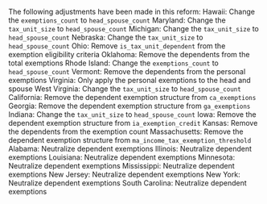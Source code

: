 The following adjustments have been made in this reform:
Hawaii: Change the `exemptions_count` to `head_spouse_count`
Maryland: Change the `tax_unit_size` to `head_spouse_count`
Michigan: Change the `tax_unit_size` to `head_spouse_count`
Nebraska: Change the `tax_unit_size` to `head_spouse_count`
Ohio: Remove `is_tax_unit_dependent` from the exemption eligibility criteria
Oklahoma: Remove the dependents from the total exemptions
Rhode Island: Change the `exemptions_count` to `head_spouse_count`
Vermont: Remove the dependents from the personal exemptions
Virginia: Only apply the personal exemptions to the head and spouse
West Virginia: Change the `tax_unit_size` to `head_spouse_count`
California: Remove the dependent exemption structure from `ca_exemptions`
Georgia: Remove the dependent exemption structure from `ga_exemptions`
Indiana:  Change the `tax_unit_size` to `head_spouse_count`
Iowa: Remove the dependent exemption structure from `ia_exemption_credit`
Kansas: Remove the dependents from the exemption count
Massachusetts: Remove the dependent exemption structure from `ma_income_tax_exemption_threshold`
Alabama: Neutralize dependent exemptions
Illinois: Neutralize dependent exemptions
Louisiana: Neutralize dependent exemptions
Minnesota: Neutralize dependent exemptions
Mississippi: Neutralize dependent exemptions
New Jersey: Neutralize dependent exemptions
New York: Neutralize dependent exemptions
South Carolina: Neutralize dependent exemptions